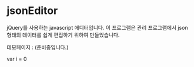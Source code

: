 jsonEditor
==========

jQuery를 사용하는 javascript 에디터입니다.
이 프로그램은 관리 프로그램에서 json 형태의 데이터를 쉽게 편집하기 위하여 만들었습니다.

데모페이지 : (준비중입니다.)



var i = 0

